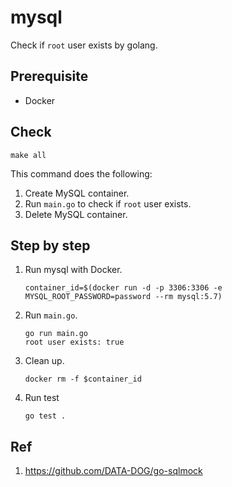 # mysql

Check if `root` user exists by golang.

## Prerequisite

- Docker

## Check

```
make all
```

This command does the following:
1. Create MySQL container.
1. Run `main.go` to check if `root` user exists.
1. Delete MySQL container.

## Step by step

1. Run mysql with Docker.

    ```
    container_id=$(docker run -d -p 3306:3306 -e MYSQL_ROOT_PASSWORD=password --rm mysql:5.7)
    ```

1. Run `main.go`.

    ```
    go run main.go
    root user exists: true
    ```

1. Clean up.

    ```
    docker rm -f $container_id
    ```

1. Run test
    ```
    go test .
    ```

## Ref
1. https://github.com/DATA-DOG/go-sqlmock
